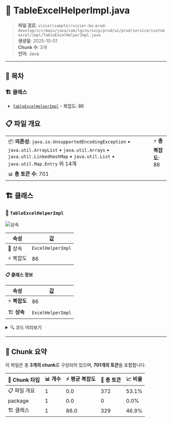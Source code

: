 # 📄 TableExcelHelperImpl.java

> **파일 경로**: `vizier(sample)/vizier-be-prod-develop/src/main/java/com/lgcns/svcp/prod/ui/prod/service/customexcel/impl/TableExcelHelperImpl.java`  
> **생성일**: 2025-10-01  
> **Chunk 수**: 3개  
> **언어**: Java
---

## 📑 목차

### 🏗️ 클래스
- [`TableExcelHelperImpl`](#class-tableexcelhelperimpl) - 복잡도: 86

## 📋 파일 개요

| | |
|--|--|
| 📦 **의존성**: `java.io.UnsupportedEncodingException` • `java.util.ArrayList` • `java.util.Arrays` • `java.util.LinkedHashMap` • `java.util.List` • `java.util.Map.Entry` 외 14개 | ⚡ **총 복잡도**: 86 |
| 📊 **총 토큰 수**: 701 |  |



## 🏗️ 클래스

### <a id="class-tableexcelhelperimpl"></a>🎯 `TableExcelHelperImpl`

![상속](https://img.shields.io/badge/상속-1개-blue)

| 속성 | 값 |
|------|----|
| 🧬 상속 | `ExcelHelperImpl` |
| ⚡ 복잡도 | 86 |



#### 📋 클래스 정보

| 속성 | 값 |
|------|----|
| ⚡ **복잡도** | 86 || 📍 **라인 범위** | 27-27 |
| 🏗️ **상속** | `ExcelHelperImpl` || 🏷️ **태그** | `class, java` |

<details>
<summary>🔍 코드 미리보기</summary>

```java
public class TableExcelHelperImpl extends ExcelHelperImpl implements TableExcelHelper {
	
	private final int MAX_COLUMN_WIDTH = 40 * 261;
	
	@Override
	public String[] createTitleHeader(Object... object) {
		List<TableColumnDto> dataHeader = (List<TableColumnDto>) object[0];

		List<String> header = new ArrayList<>();
		header.add(getHeaderLabel("index"));

		for (TableColumnDto columnDto : dataHeader) {
			header.add(columnDto.getColumnComment());
		}
		
		return header.toArray(new String[0]);
	}

	@Override
	public void createSheet(ExcelWriter excelWriter, ExcelInput excelInput) {
		Workbook workbook = excelWriter.getWorkbook();

		// Create sheet
		excelWriter.getStyle().setTitleCellStyle(createTitleCellStyleCustom(new ExcelCellStyleSupportCustom(workbook)));

		Sheet sheet = workbook.c...
```

**Chunk 정보**
- 🆔 **ID**: `e77ba23a98b7`
- 📍 **라인**: 27-27
- 📊 **토큰**: 329
- 🏷️ **태그**: `class, java`

</details>

---





## 🧩 Chunk 요약

이 파일은 총 **3개의 chunk**로 구성되어 있으며, **701개의 토큰**을 포함합니다.

| 🧩 Chunk 타입 | 📊 개수 | ⚡ 평균 복잡도 | 📝 총 토큰 | 📈 비율 |
|---------------|--------|-------------|----------|--------|
| 📋 파일 개요 | 1 | 0.0 | 372 | 53.1% |
| package | 1 | 0.0 | 0 | 0.0% |
| 🏗️ 클래스 | 1 | 86.0 | 329 | 46.9% |


